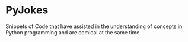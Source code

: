 PyJokes
=======

Snippets of Code that have assisted in the understanding of concepts in Python programming and are comical at the same time

